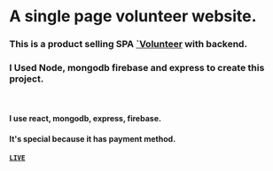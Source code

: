 # A single page volunteer website.

### This is a product selling SPA [`Volunteer](https://volunteer-network-ac037.firebaseapp.com) with backend.

### I Used Node, mongodb firebase and express  to create this  project.
</br>

####  I use react, mongodb, express, firebase.
#### It's special because it has payment method.

#### [`LIVE`](https://volunteer-network-ac037.firebaseapp.com)